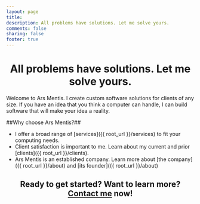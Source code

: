 ```yaml
---
layout: page
title: 
description: All problems have solutions. Let me solve yours.
comments: false
sharing: false
footer: true
---
```


<h1 align="center">All problems have solutions. Let me solve yours.</h1>

Welcome to Ars Mentis. I create custom software solutions for clients of any size. If you have an idea that you think a computer can handle, I can build software that will make your idea a reality.

##Why choose Ars Mentis?##

* I offer a broad range of [services]({{ root_url }}/services) to fit your computing needs.
* Client satisfaction is important to me. Learn about my current and prior [clients]({{ root_url }}/clients).
* Ars Mentis is an established company. Learn more about [the company]({{ root_url }}/about) and [its founder]({{ root_url }}/about)

<h2 align="center">Ready to get started? Want to learn more? <a href="{{ root_url }}/contact">Contact me</a> now!</h2>